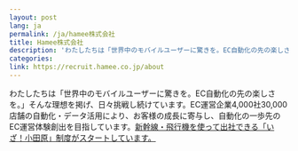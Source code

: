 ```yaml
---
layout: post
lang: ja
permalink: /ja/hamee株式会社
title: Hamee株式会社
description: 'わたしたちは「世界中のモバイルユーザーに驚きを。EC自動化の先の楽しさを。」そんな理想を掲げ、日々挑戦し続けています。EC運営企業4,000社30,000店舗の自動化・データ活用により、お客様の成長に寄与し、自動化の一歩先のEC運営体験創出を目指しています。新幹線・飛行機を使って出社できる「いざ！小田原」制度がスタートしています。'
categories: 
link: https://recruit.hamee.co.jp/about
---
```


<p>わたしたちは「世界中のモバイルユーザーに驚きを。EC自動化の先の楽しさを。」そんな理想を掲げ、日々挑戦し続けています。EC運営企業4,000社30,000店舗の自動化・データ活用により、お客様の成長に寄与し、自動化の一歩先のEC運営体験創出を目指しています。<a href="https://hamee.co.jp/news/hamee/detail/id=8263">新幹線・飛行機を使って出社できる「いざ！小田原」制度がスタートしています。</a></p>
